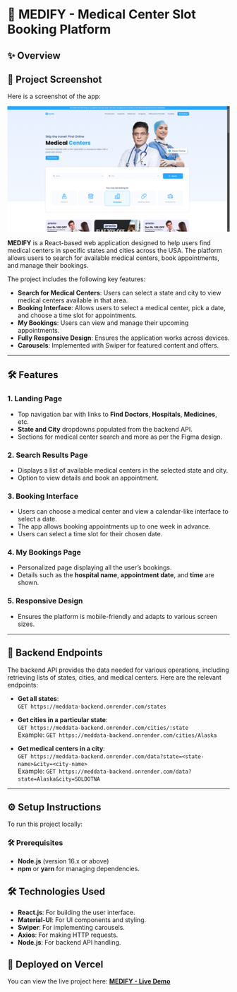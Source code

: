 # 🏥 MEDIFY - Medical Center Slot Booking Platform

## ✨ Overview

## 📸 Project Screenshot

Here is a screenshot of the app:

![MEDIFY Screenshot](src\assets\Home_Screenshot.png)

**MEDIFY** is a React-based web application designed to help users find medical centers in specific states and cities across the USA. The platform allows users to search for available medical centers, book appointments, and manage their bookings. 

The project includes the following key features:

- **Search for Medical Centers**: Users can select a state and city to view medical centers available in that area.
- **Booking Interface**: Allows users to select a medical center, pick a date, and choose a time slot for appointments.
- **My Bookings**: Users can view and manage their upcoming appointments.
- **Fully Responsive Design**: Ensures the application works across devices.
- **Carousels**: Implemented with Swiper for featured content and offers.

---

## 🛠️ Features

### 1. Landing Page
- Top navigation bar with links to **Find Doctors**, **Hospitals**, **Medicines**, etc.
- **State and City** dropdowns populated from the backend API.
- Sections for medical center search and more as per the Figma design.

### 2. Search Results Page
- Displays a list of available medical centers in the selected state and city.
- Option to view details and book an appointment.

### 3. Booking Interface
- Users can choose a medical center and view a calendar-like interface to select a date.
- The app allows booking appointments up to one week in advance.
- Users can select a time slot for their chosen date.

### 4. My Bookings Page
- Personalized page displaying all the user’s bookings.
- Details such as the **hospital name**, **appointment date**, and **time** are shown.

### 5. Responsive Design
- Ensures the platform is mobile-friendly and adapts to various screen sizes.

---

## 📡 Backend Endpoints

The backend API provides the data needed for various operations, including retrieving lists of states, cities, and medical centers. Here are the relevant endpoints:

- **Get all states**:  
  `GET https://meddata-backend.onrender.com/states`
  
- **Get cities in a particular state**:  
  `GET https://meddata-backend.onrender.com/cities/:state`  
  Example: `GET https://meddata-backend.onrender.com/cities/Alaska`

- **Get medical centers in a city**:  
  `GET https://meddata-backend.onrender.com/data?state=<state-name>&city=<city-name>`  
  Example: `GET https://meddata-backend.onrender.com/data?state=Alaska&city=SOLDOTNA`

---

## ⚙️ Setup Instructions

To run this project locally:

### 🛠️ Prerequisites
- **Node.js** (version 16.x or above)
- **npm** or **yarn** for managing dependencies.

## 🛠️ Technologies Used

- **React.js**: For building the user interface.
- **Material-UI**: For UI components and styling.
- **Swiper**: For implementing carousels.
- **Axios**: For making HTTP requests.
- **Node.js**: For backend API handling.

## 📡 Deployed on Vercel

You can view the live project here: [**MEDIFY - Live Demo**](https://your-vercel-link.vercel.app)

